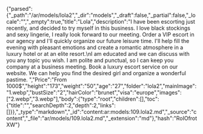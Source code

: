 {"parsed":{"_path":"/ar/models/lola2","_dir":"models","_draft":false,"_partial":false,"_locale":"","_empty":true,"title":"Lola","description":"I have been escorting just recently, and decided to try myself in this business. I love black stockings and sexy lingerie, I really look forward to our meeting. Order a VIP escort in our agency and I'll quickly organize our future leisure time. I'll help fill the evening with pleasant emotions and create a romantic atmosphere in a luxury hotel or at an elite resort.\nI am educated and we can discuss with you any topic you wish. I am polite and punctual, so I can keep you company at a business meeting. Book a luxury escort service on our website. We can help you find the desired girl and organize a wonderful pastime. ","Price":"From 1000$","height":"173","weight":"50","age":"27","folder":"lola2","mainImage":"1.webp","bustSize":"2","hairColor":"brunet","visa":"europe","images":["2.webp","3.webp"],"body":{"type":"root","children":[],"toc":{"title":"","searchDepth":2,"depth":2,"links":[]}},"_type":"markdown","_id":"content:ar:models:109.lola2.md","_source":"content","_file":"ar/models/109.lola2.md","_extension":"md"},"hash":"RoIOfrotXW"}